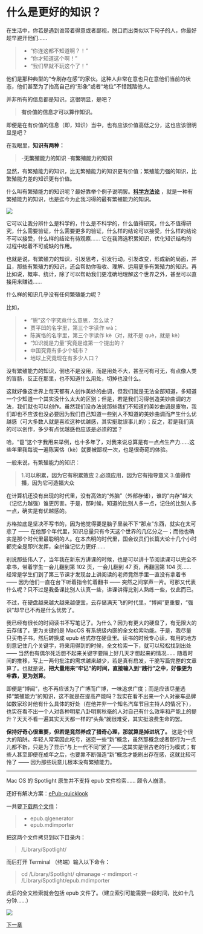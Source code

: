 # 什么是更好的知识？
 
 在生活中，你若是遇到谁带着得意或者鄙视，脱口而出类似以下句子的人，你最好趁早避开他们……
 
 > - “你连这都不知道啊？！”
 > - “你才知道这个啊！”
 > - “我们早就不玩这个了！”
 
 他们是那种典型的“专刷存在感”的家伙。这种人非常在意也只在意他们当前的状态，他们甚至为了抬高自己的“形象”或者“地位”不惜践踏他人。
 
 并非所有的信息都是知识。这很明显，是吧？
 
 >**有价值的信息才可以算作知识。** 
 
 即便是在有价值的信息（即，知识）当中，也有应该价值高低之分，这也应该很明显是吧？
 
 在我眼里，**知识有两种：** 
 
 > -**无繁殖能力的知识** 
 > -**有繁殖能力的知识** 
 
 显然，有繁殖能力的知识，比无繁殖能力的知识更有价值；繁殖能力强的知识，比繁殖能力差的知识更有价值。
 
 什么叫有繁殖能力的知识呢？最好靠举个例子说明罢。**[科学方法论](https://en.wikipedia.org/wiki/Scientific_method)** ，就是一种有繁殖能力的知识，也是迄今为止我习得的最有繁殖能力的知识。
 
 ![](images/Scientific-methods.jpg)
 
 它可以让我分辨什么是科学的，什么是不科学的，什么值得研究，什么不值得研究，什么需要验证，什么需要更多的验证，什么样的结论可以接受，什么样的结论不可以接受，什么样的结论有待观察…… 它在我筛选积累知识，优化知识结构的过程中起着不可或缺的作用。
 
 也就是说，有繁殖力的知识，引发思考，引发行动，引发改变，形成新的局面，并且，那些有繁殖力的知识，还会帮助你吸收、理解、运用更多有繁殖力的知识。再比如说，概率、统计，除了可以帮助我们更准确地理解这个世界之外，甚至可以直接用来赚钱……
 
 什么样的知识几乎没有任何繁殖能力呢？
 
 比如，
 
 > - “鬯”这个字究竟什么意思，怎么读？
 > - 贾平凹的名字里，第三个字读作 wà；
 > - 陈寅恪的名字里，第三个字读作 kè（对，就不是 què，就是 kè）
 > - “知识就是力量”究竟是谁第一个提出的？
 > - 中国究竟有多少个城市？
 > - 地球上究竟现在有多少人口？
 
 没有繁殖能力的知识，倒也不是没用，而是用处不大，甚至可有可无，有点像人类的盲肠，反正在那里，也不知道什么用处，切掉也没什么。
 
 这就好像这世界上每天都有人创作美妙的曲调，但我们就是无法全部知道，多知道一个少知道一个其实没什么太大的区别；但是，若是我们习得创造美妙曲调的方法，我们就也可以创作。虽然我们没办法说那些我们不知道的美妙曲调是废物，我们却也不应该也没必要因为我们自己知道一些别人不知道的美妙曲调而产生什么优越感（可大多数人就是喜欢这种优越感，其实挺耽误事儿的）；反之，若是我们真的可以创作，多少有点优越感也应该是必须的罢？
 
 哈，“鬯”这个字我用来举例，也十多年了，对我来说总算是有一点点生产力……这些年里我每说一遍陈寅恪（kè）就要被鄙视一次，也是很奇葩的体验。
 
 一般来说，有繁殖能力的知识：
 
 > 1.**可以积累，因为它有积累效应** 
 > 2.**必须应用，因为它有指导意义** 
 > 3.**值得传播，因为它可造福大众** 
 
 在计算机还没有出现的时代里，没有高效的“外脑”（外部存储），谁的“内存”越大（记忆力越强）谁更厉害。于是，那时候，知道的比别人多一点，记住的比别人多一点，确实是有优越感的。
 
 苏格拉底是坚决不写书的，因为他觉得要是脑子里装不下“那点”东西，就实在太可悲了 —— 在他那个年代里，知识总量只有今天这个世界的几亿分之一；而他也确实是那个时代里最聪明的人。在本杰明的时代里，国会议员们长篇大论十几个小时都完全是即兴发挥，全拼谁记忆力更好……
 
 别说那些伟人了，当年我在新东方讲课的时候，也是可以讲十节阅读课可以完全不拿书，带着学生一会儿翻到第 102 页，一会儿翻到 47 页，再翻回第 104 页…… 经常是学生们到了第三节课才发现台上讲阅读的老师竟然手里一直没有拿着书 —— 因为他们一直在台下听着指令忙着翻书 —— 突然之间掌声一片。可那又代表什么呢？只不过是我备课比别人认真一些，讲课讲得比别人熟练一些，仅此而已。
 
 不过，在硬盘越来越大越来越便宜，云存储满天飞的时代里，“博闻”更重要，“强识”却早已不再是什么优势了。
 
 我已经有很长的时间读书不写笔记了。为什么？因为有更大的硬盘了，有无限大的云存储了，更为关键的是 MacOS 有系统级内嵌的全文检索功能。于是，我尽量只买电子书，然后转换成 epub 格式存在硬盘里。读书的时候专心读，有用的地方刻意记住几个关键字，将来用得到的时候，全文检索一下，就可以轻松找到出处 —— 当然也有偶尔死活想不起来关键字要隔上好几天才想起来的情况…… 随着时间的推移，写上一两句批注的需求越来越少，若是真有启发，干脆写篇完整的文章算了。也就是说，**把大量用来“牢记”的时间，直接输入到“践行”之中，好像更为牢靠，更为划算。** 
 
 即便是“博闻”，也不再应该为了广博而广博，一味追求广度；而是应该尽量选择“繁殖能力”的知识，这不就是在提高产能吗？我实在看不出来一个人对豪车品牌如数家珍对他有什么具体的好处（在他并非一个知名汽车节目主持人的情况下），也实在看不出一个人对各种明星八卦明察秋毫的人对自己有什么效率和产能上的提升？天天不看一遍其实天天都一样的“头条”就很难受，其实挺浪费生命的罢。
 
**保持好奇心很重要，但若是竟然养成了猎奇心理，那就算是掉进坑了。**  这是个很大的陷阱。年轻人常常因此吃亏，迷恋一些“新”概念，虽然那概念或者那行为一点儿都不新，只是为了显示“与上一代不同”罢了——这其实是很古老的行为模式；有些人甚至即便在成年之后，也要靠不断强造“新”概念才能刷出存在感，这就比较可怜了 —— 因为那些玩意儿根本没有繁殖能力。
 
 <hr />
 
 Mac OS 的 Spotlight 原生并不支持 epub 文件检索…… 颇令人崩溃。
 
 还好有解决方案：[ePub-quicklook](https://github.com/jaketmp/ePub-quicklook)
 
 一共要[下载两个文件](https://github.com/jaketmp/ePub-quicklook)：
 
 > * epub.qlgenerator
 > * epub.mdimporter
 
 把这两个文件拷贝到以下目录内：
 
 > /Library/Spotlight/
 
 而后打开 Terminal （终端）输入以下命令：
 
 > cd /Library/Spotlight/
 > qlmanage -r
 > mdimport -r /Library/Spotlight/epub.mdimporter
 
 此后的全文检索就会包括 epub 文件了。（建立索引可能需要一段时间，比如十几分钟……）
 
 ![](images/search-epub.jpg)
 
 [下一章](https://github.com/Hao-Chalmers/reborn/blob/addLink2Next/A31.md)
 